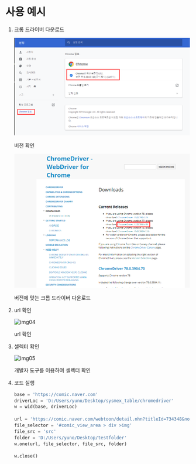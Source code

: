 # 사용 예시

1. 크롬 드라이버 다운로드

   ![img02][link02]

   [link02]:./img/02.png	
   
   버전 확인

   

   ![img03][link03]

   [link03]:./img/03.png
   
   버전에 맞는 크롬 드라이버 다운로드

   

2. url 확인

	![img04][link04]
	
	[link04]:./img/04.png 
	
	url 확인
	
	
	
3. 셀렉터 확인
	
	![img05][link05]
	
	[link05]:./img/05.png 
	
	개발자 도구를 이용하여 셀렉터 확인
	
	
	
4. 코드 실행

	```python
   base = 'https://comic.naver.com'
   driverLoc = 'D:/Users/yuno/Desktop/sysmex_table/chromedriver'
   w = wid(base, driverLoc)

   url = 'https://comic.naver.com/webtoon/detail.nhn?titleId=734348&no=1&weekday=thu'
   file_selector = '#comic_view_area > div >img'
   file_src = 'src'
   folder = 'D:/Users/yuno/Desktop/testfolder'
   w.one(url, file_selector, file_src, folder)
   
   w.close()
   ```
   
   
   
   
   
   
   
   
   



